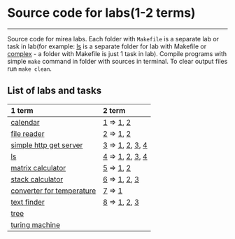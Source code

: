 # Source code for labs(1-2 terms)
---
Source code for mirea labs. Each folder with `Makefile` is a separate lab or task in lab(for example: [ls](https://github.com/NikelWolf/labs/labs_1_term/ls/) is a separate folder for lab with Makefile or [complex](https://github.com/NikelWolf/labs/labs_2_term/base_labs/lab1/task1/) - a folder with Makefile is just 1 task in lab). Compile programs with simple `make` command in folder with sources in terminal. To clear output files run `make clean`.

## List of labs and tasks

|1 term                                            | 2 term                                                        |
|:-------------------------------------------------|:--------------------------------------------------------------|
|[calendar][calendar]                              |[1][T2l1] => [1][T2l1t1], [2][T2l1t2]                          |
|[file reader][file_reader]                        |[2][T2l2] => [1][T2l2t1], [2][T2l2t2]                          |
|[simple http get server][http_get_server]         |[3][T2l3] => [1][T2l3t1], [2][T2l3t2], [3][T2l3t3], [4][T2l3t4]|
|[ls][ls]                                          |[4][T2l4] => [1][T2l4t1], [2][T2l4t2], [3][T2l4t3], [4][T2l4t4]|
|[matrix calculator][matrix_calculator]            |[5][T2l5] => [1][T2l5t1], [2][T2l5t2]                          |
|[stack calculator][stack_calculator]              |[6][T2l6] => [1][T2l6t1], [2][T2l6t2], [3][T2l6t3]             |
|[converter for temperature][temperature_converter]|[7][T2l7] => [1][T2l7t1]                                       |
|[text finder][text_finder]                        |[8][T2l8] => [1][T2l8t1], [2][T2l8t2], [3][T2l8t3]             |
|[tree][tree]                                      |                                                               |
|[turing machine][turing_machine]                  |                                                               |

[calendar]: <https://github.com/NikelWolf/labs/labs_1_term/calendar/>
[file_reader]: <https://github.com/NikelWolf/labs/labs_1_term/file_reader/>
[http_get_server]: <https://github.com/NikelWolf/labs/labs_1_term/http_get_server/>
[ls]: <https://github.com/NikelWolf/labs/labs_1_term/ls/>
[matrix_calculator]: <https://github.com/NikelWolf/labs/labs_1_term/matrix/>
[stack_calculator]:<https://github.com/NikelWolf/labs/labs_1_term/stack/>
[temperature_converter]: <https://github.com/NikelWolf/labs/labs_1_term/temperature_converter/>
[text_finder]: <https://github.com/NikelWolf/labs/labs_1_term/text_finder/>
[tree]: <https://github.com/NikelWolf/labs/labs_1_term/tree/>
[turing_machine]: <https://github.com/NikelWolf/labs/labs_1_term/turing_machine/>

[T2l1]: https://github.com/NikelWolf/labs/labs_2_term/lab1/
[T2l2]: https://github.com/NikelWolf/labs/labs_2_term/lab2/
[T2l3]: https://github.com/NikelWolf/labs/labs_2_term/lab3/
[T2l4]: https://github.com/NikelWolf/labs/labs_2_term/lab4/
[T2l5]: https://github.com/NikelWolf/labs/labs_2_term/lab5/
[T2l6]: https://github.com/NikelWolf/labs/labs_2_term/lab6/
[T2l7]: https://github.com/NikelWolf/labs/labs_2_term/lab7/
[T2l8]: https://github.com/NikelWolf/labs/labs_2_term/lab8/

[T2l1t1]: https://github.com/NikelWolf/labs/labs_2_term/lab1/task1/
[T2l1t2]: https://github.com/NikelWolf/labs/labs_2_term/lab1/task2/

[T2l2t1]: https://github.com/NikelWolf/labs/labs_2_term/lab2/task1/
[T2l2t2]: https://github.com/NikelWolf/labs/labs_2_term/lab2/task2/

[T2l3t1]: https://github.com/NikelWolf/labs/labs_2_term/lab3/task1/
[T2l3t2]: https://github.com/NikelWolf/labs/labs_2_term/lab3/task2/
[T2l3t3]: https://github.com/NikelWolf/labs/labs_2_term/lab3/task3/
[T2l3t4]: https://github.com/NikelWolf/labs/labs_2_term/lab3/task4/

[T2l4t1]: https://github.com/NikelWolf/labs/labs_2_term/lab4/task1/
[T2l4t2]: https://github.com/NikelWolf/labs/labs_2_term/lab4/task2/
[T2l4t3]: https://github.com/NikelWolf/labs/labs_2_term/lab4/task3/
[T2l4t4]: https://github.com/NikelWolf/labs/labs_2_term/lab4/task4/

[T2l5t1]: https://github.com/NikelWolf/labs/labs_2_term/lab5/task1/
[T2l5t2]: https://github.com/NikelWolf/labs/labs_2_term/lab5/task2/

[T2l6t1]: https://github.com/NikelWolf/labs/labs_2_term/lab6/task1/
[T2l6t2]: https://github.com/NikelWolf/labs/labs_2_term/lab6/task2/
[T2l6t3]: https://github.com/NikelWolf/labs/labs_2_term/lab6/task3/

[T2l7t1]: https://github.com/NikelWolf/labs/labs_2_term/lab7/task1/

[T2l8t1]: https://github.com/NikelWolf/labs/labs_2_term/lab8/task1/
[T2l8t2]: https://github.com/NikelWolf/labs/labs_2_term/lab8/task2/
[T2l8t3]: https://github.com/NikelWolf/labs/labs_2_term/lab8/task3/
